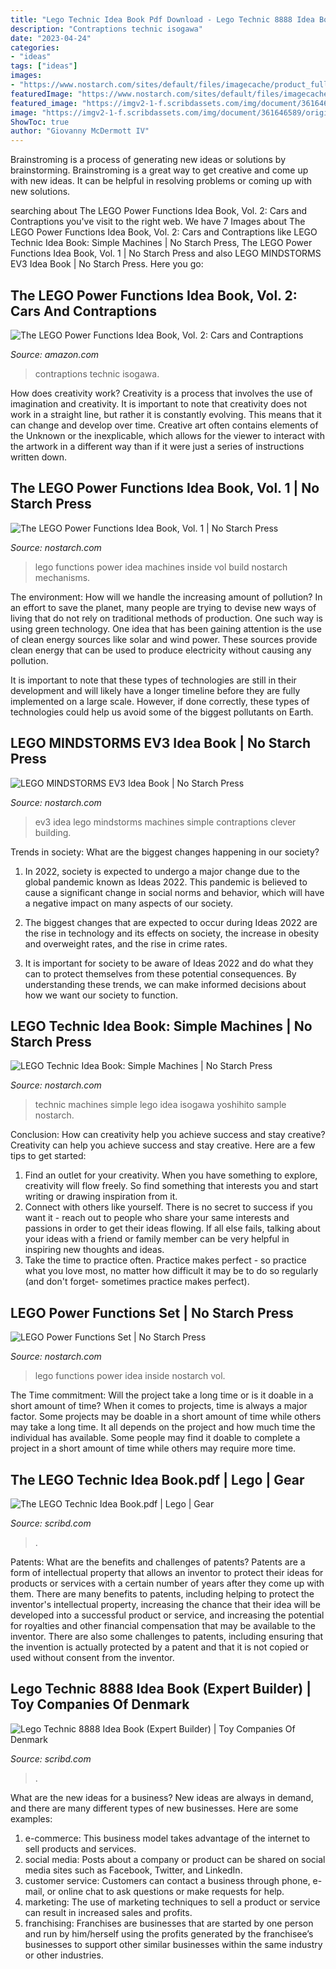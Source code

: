 ```yaml
---
title: "Lego Technic Idea Book Pdf Download - Lego Technic 8888 Idea Book (expert Builder)"
description: "Contraptions technic isogawa"
date: "2023-04-24"
categories:
- "ideas"
tags: ["ideas"]
images:
- "https://www.nostarch.com/sites/default/files/imagecache/product_full/technic_machines_sample_02.png"
featuredImage: "https://www.nostarch.com/sites/default/files/imagecache/product_full/technic_machines_sample_02.png"
featured_image: "https://imgv2-1-f.scribdassets.com/img/document/361646589/original/2b0fa44010/1585600888?v=1"
image: "https://imgv2-1-f.scribdassets.com/img/document/361646589/original/2b0fa44010/1585600888?v=1"
ShowToc: true
author: "Giovanny McDermott IV"
---
```



Brainstroming is a process of generating new ideas or solutions by brainstorming. Brainstroming is a great way to get creative and come up with new ideas. It can be helpful in resolving problems or coming up with new solutions.

	

		
searching about The LEGO Power Functions Idea Book, Vol. 2: Cars and Contraptions you've visit to the right web. We have 7 Images about The LEGO Power Functions Idea Book, Vol. 2: Cars and Contraptions like LEGO Technic Idea Book: Simple Machines | No Starch Press, The LEGO Power Functions Idea Book, Vol. 1 | No Starch Press and also LEGO MINDSTORMS EV3 Idea Book | No Starch Press. Here you go:
		
    
## The LEGO Power Functions Idea Book, Vol. 2: Cars And Contraptions

<img loading=lazy src="https://images-na.ssl-images-amazon.com/images/G/01/aplusautomation/vendorimages/5cc8fba4-5fa4-471a-88e3-6a284622c566.png._CB313105931_.png" onerror="this.onerror=null;this.src='https://tse1.mm.bing.net/th?id=OIP.JRFZM4ICaXYhFFN-8CCK4AHaFj&amp;pid=15.1';" alt="The LEGO Power Functions Idea Book, Vol. 2: Cars and Contraptions">

_Source: amazon.com_

>contraptions technic isogawa. 

	

How does creativity work?
Creativity is a process that involves the use of imagination and creativity. It is important to note that creativity does not work in a straight line, but rather it is constantly evolving. This means that it can change and develop over time. Creative art often contains elements of the Unknown or the inexplicable, which allows for the viewer to interact with the artwork in a different way than if it were just a series of instructions written down.

    
## The LEGO Power Functions Idea Book, Vol. 1 | No Starch Press

<img loading=lazy src="https://nostarch.com/images/PFIB1_spread_226-227.png" onerror="this.onerror=null;this.src='https://tse2.mm.bing.net/th?id=OIP.LXvcd9iJEnTxxYH4YdG9cgHaEo&amp;pid=15.1';" alt="The LEGO Power Functions Idea Book, Vol. 1 | No Starch Press">

_Source: nostarch.com_

>lego functions power idea machines inside vol build nostarch mechanisms. 

	

The environment: How will we handle the increasing amount of pollution?
In an effort to save the planet, many people are trying to devise new ways of living that do not rely on traditional methods of production. One such way is using green technology. 
One idea that has been gaining attention is the use of clean energy sources like solar and wind power. These sources provide clean energy that can be used to produce electricity without causing any pollution. 

It is important to note that these types of technologies are still in their development and will likely have a longer timeline before they are fully implemented on a large scale. However, if done correctly, these types of technologies could help us avoid some of the biggest pollutants on Earth.

    
## LEGO MINDSTORMS EV3 Idea Book | No Starch Press

<img loading=lazy src="https://www.nostarch.com/sites/default/files/imagecache/product_full/EV3-IB_cover-front_new.png" onerror="this.onerror=null;this.src='https://tse2.mm.bing.net/th?id=OIP.lNsDQr5KEtnaYaOcu5YDNwHaJW&amp;pid=15.1';" alt="LEGO MINDSTORMS EV3 Idea Book | No Starch Press">

_Source: nostarch.com_

>ev3 idea lego mindstorms machines simple contraptions clever building. 

	

Trends in society: What are the biggest changes happening in our society?
1. In 2022, society is expected to undergo a major change due to the global pandemic known as Ideas 2022. This pandemic is believed to cause a significant change in social norms and behavior, which will have a negative impact on many aspects of our society.
2. The biggest changes that are expected to occur during Ideas 2022 are the rise in technology and its effects on society, the increase in obesity and overweight rates, and the rise in crime rates.

3. It is important for society to be aware of Ideas 2022 and do what they can to protect themselves from these potential consequences. By understanding these trends, we can make informed decisions about how we want our society to function.

    
## LEGO Technic Idea Book: Simple Machines | No Starch Press

<img loading=lazy src="https://www.nostarch.com/sites/default/files/imagecache/product_full/technic_machines_sample_02.png" onerror="this.onerror=null;this.src='https://tse4.mm.bing.net/th?id=OIP.9dNKpMaiHhAJUdmMZfRpKAHaJQ&amp;pid=15.1';" alt="LEGO Technic Idea Book: Simple Machines | No Starch Press">

_Source: nostarch.com_

>technic machines simple lego idea isogawa yoshihito sample nostarch. 

	

Conclusion: How can creativity help you achieve success and stay creative?
Creativity can help you achieve success and stay creative. Here are a few tips to get started: 
1. Find an outlet for your creativity. When you have something to explore, creativity will flow freely. So find something that interests you and start writing or drawing inspiration from it. 
2. Connect with others like yourself. There is no secret to success if you want it - reach out to people who share your same interests and passions in order to get their ideas flowing. If all else fails, talking about your ideas with a friend or family member can be very helpful in inspiring new thoughts and ideas. 
3. Take the time to practice often. Practice makes perfect - so practice what you love most, no matter how difficult it may be to do so regularly (and don't forget- sometimes practice makes perfect).

    
## LEGO Power Functions Set | No Starch Press

<img loading=lazy src="https://nostarch.com/images/PFIB2_spread_022-023.png" onerror="this.onerror=null;this.src='https://tse2.mm.bing.net/th?id=OIP.dYBfvApCvwGUWkV8iK--4AHaEo&amp;pid=15.1';" alt="LEGO Power Functions Set | No Starch Press">

_Source: nostarch.com_

>lego functions power idea inside nostarch vol. 

	

The Time commitment: Will the project take a long time or is it doable in a short amount of time?
When it comes to projects, time is always a major factor. Some projects may be doable in a short amount of time while others may take a long time. It all depends on the project and how much time the individual has available. Some people may find it doable to complete a project in a short amount of time while others may require more time.

    
## The LEGO Technic Idea Book.pdf | Lego | Gear

<img loading=lazy src="https://imgv2-1-f.scribdassets.com/img/document/361646589/original/2b0fa44010/1585600888?v=1" onerror="this.onerror=null;this.src='https://tse1.mm.bing.net/th?id=OIP.I71-vu88QTKbwcwtisLv6AHaJ4&amp;pid=15.1';" alt="The LEGO Technic Idea Book.pdf | Lego | Gear">

_Source: scribd.com_

>. 

	

Patents: What are the benefits and challenges of patents?
Patents are a form of intellectual property that allows an inventor to protect their ideas for products or services with a certain number of years after they come up with them. There are many benefits to patents, including helping to protect the inventor's intellectual property, increasing the chance that their idea will be developed into a successful product or service, and increasing the potential for royalties and other financial compensation that may be available to the inventor. There are also some challenges to patents, including ensuring that the invention is actually protected by a patent and that it is not copied or used without consent from the inventor.

    
## Lego Technic 8888 Idea Book (Expert Builder) | Toy Companies Of Denmark

<img loading=lazy src="https://imgv2-2-f.scribdassets.com/img/document/296113605/original/79b04bdd68/1614848901?v=1" onerror="this.onerror=null;this.src='https://tse4.mm.bing.net/th?id=OIP.c3_KyqGrsoIXFXaqoKpstwHaJ4&amp;pid=15.1';" alt="Lego Technic 8888 Idea Book (Expert Builder) | Toy Companies Of Denmark">

_Source: scribd.com_

>. 

	

What are the new ideas for a business?
New ideas are always in demand, and there are many different types of new businesses. Here are some examples: 
1. e-commerce: This business model takes advantage of the internet to sell products and services. 
2. social media: Posts about a company or product can be shared on social media sites such as Facebook, Twitter, and LinkedIn. 
3. customer service: Customers can contact a business through phone, e-mail, or online chat to ask questions or make requests for help. 
4. marketing: The use of marketing techniques to sell a product or service can result in increased sales and profits. 
5. franchising: Franchises are businesses that are started by one person and run by him/herself using the profits generated by the franchisee’s businesses to support other similar businesses within the same industry or other industries.

